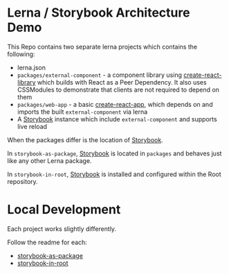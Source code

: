 # Lerna / Storybook Architecture Demo

This Repo contains two separate lerna projects which contains the following:
* lerna.json
* `packages/external-component` - a component library using [create-react-library] which builds with React as a Peer Dependency.  It also uses CSSModules to demonstrate that clients are not required to depend on them
* `packages/web-app` - a basic [create-react-app], which depends on and imports the built `external-component` via lerna
* A [Storybook] instance which include `external-component` and supports live reload

When the packages differ is the location of [Storybook].

In `storybook-as-package`, [Storybook] is located in `packages` and behaves just like any other Lerna package.

In `storybook-in-root`, [Storybook] is installed and configured within the Root repository.

# Local Development

Each project works slightly differently.

Follow the readme for each:
* [storybook-as-package](https://github.com/richsoni/lerna-storybook-architecture-demo/blob/master/storybook-as-package/readme.md)
* [storybook-in-root](https://github.com/richsoni/lerna-storybook-architecture-demo/blob/master/storybook-in-root/readme.md)

[create-react-library]: https://github.com/transitive-bullshit/create-react-library
[create-react-app]: https://github.com/facebook/create-react-app
[Storybook]: https://storybook.js.org
